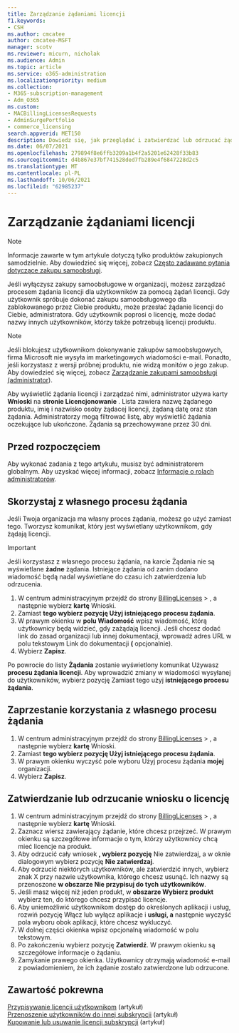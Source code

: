 ```yaml
---
title: Zarządzanie żądaniami licencji
f1.keywords:
- CSH
ms.author: cmcatee
author: cmcatee-MSFT
manager: scotv
ms.reviewer: micurn, nicholak
ms.audience: Admin
ms.topic: article
ms.service: o365-administration
ms.localizationpriority: medium
ms.collection:
- M365-subscription-management
- Adm_O365
ms.custom:
- MACBillingLicensesRequests
- AdminSurgePortfolio
- commerce_licensing
search.appverid: MET150
description: Dowiedz się, jak przeglądać i zatwierdzać lub odrzucać żądania licencji od użytkowników w ramach Twojej Microsoft 365 dla firm.
ms.date: 06/07/2021
ms.openlocfilehash: 279894f8e6ffb3209a1b4f2a5201e62428f33b83
ms.sourcegitcommit: d4b867e37bf741528ded7fb289e4f6847228d2c5
ms.translationtype: MT
ms.contentlocale: pl-PL
ms.lasthandoff: 10/06/2021
ms.locfileid: "62985237"
---
```

# <a name="manage-license-requests"></a>Zarządzanie żądaniami licencji

> [!NOTE]
> Informacje zawarte w tym artykule dotyczą tylko produktów zakupionych samodzielnie. Aby dowiedzieć się więcej, zobacz [Często zadawane pytania dotyczące zakupu samoobsługi](../subscriptions/self-service-purchase-faq.yml).

Jeśli wyłączysz zakupy samoobsługowe w organizacji, możesz zarządzać procesem żądania licencji dla użytkowników za pomocą żądań licencji. Gdy użytkownik spróbuje dokonać zakupu samoobsługowego dla zablokowanego przez Ciebie produktu, może przesłać żądanie licencji do Ciebie, administratora. Gdy użytkownik poprosi o licencję, może dodać nazwy innych użytkowników, którzy także potrzebują licencji produktu.

> [!NOTE]
> Jeśli blokujesz użytkownikom dokonywanie zakupów samoobsługowych, firma Microsoft nie wysyła im marketingowych wiadomości e-mail. Ponadto, jeśli korzystasz z wersji próbnej produktu, nie widzą monitów o jego zakup. Aby dowiedzieć się więcej, zobacz [Zarządzanie zakupami samoobsługi (administrator](../subscriptions/manage-self-service-purchases-admins.md)).

Aby wyświetlić żądania licencji i zarządzać nimi, administrator używa karty **Wnioski** na **stronie Licencjonowanie** . Lista zawiera nazwę żądanego produktu, imię i nazwisko osoby żądacej licencji, żądaną datę oraz stan żądania. Administratorzy mogą filtrować listę, aby wyświetlić żądania oczekujące lub ukończone. Żądania są przechowywane przez 30 dni.

## <a name="before-you-begin"></a>Przed rozpoczęciem

Aby wykonać zadania z tego artykułu, musisz być administratorem globalnym. Aby uzyskać więcej informacji, zobacz [Informacje o rolach administratorów](../../admin/add-users/about-admin-roles.md).

## <a name="use-your-own-request-process"></a>Skorzystaj z własnego procesu żądania

Jeśli Twoja organizacja ma własny proces żądania, możesz go użyć zamiast tego. Tworzysz komunikat, który jest wyświetlany użytkownikom, gdy żądają licencji.

> [!IMPORTANT]
> Jeśli korzystasz z własnego procesu żądania, na karcie Żądania nie są wyświetlane **żadne** żądania. Istniejące żądania od zanim dodano wiadomość będą nadal wyświetlane do czasu ich zatwierdzenia lub odrzucenia.

1. W centrum administracyjnym przejdź do strony <a href="https://go.microsoft.com/fwlink/p/?linkid=842264" target="_blank">BillingLicenses</a> > , a następnie wybierz **kartę** Wnioski.
2. Zamiast **tego wybierz pozycję Użyj istniejącego procesu żądania**.
3. W prawym okienku w **polu Wiadomość** wpisz wiadomość, którą użytkownicy będą widzieć, gdy zażądają licencji. Jeśli chcesz dodać link do zasad organizacji lub innej dokumentacji, wprowadź adres URL w polu tekstowym Link do dokumentacji **(** opcjonalnie).
4. Wybierz **Zapisz**.

Po powrocie do listy **Żądania** zostanie wyświetlony komunikat Używasz **procesu żądania licencji**. Aby wprowadzić zmiany w wiadomości wysyłanej do użytkowników, wybierz pozycję Zamiast tego użyj **istniejącego procesu żądania**.

## <a name="stop-using-your-own-request-process"></a>Zaprzestanie korzystania z własnego procesu żądania

1. W centrum administracyjnym przejdź do strony <a href="https://go.microsoft.com/fwlink/p/?linkid=842264" target="_blank">BillingLicenses</a> > , a następnie wybierz **kartę** Wnioski.
2. Zamiast **tego wybierz pozycję Użyj istniejącego procesu żądania**.
3. W prawym okienku wyczyść pole wyboru Użyj procesu żądania **mojej** organizacji.
4. Wybierz **Zapisz**.

## <a name="approve-or-deny-a-license-request"></a>Zatwierdzanie lub odrzucanie wniosku o licencję

1. W centrum administracyjnym przejdź do strony <a href="https://go.microsoft.com/fwlink/p/?linkid=842264" target="_blank">BillingLicenses</a> > , a następnie wybierz **kartę** Wnioski.
2. Zaznacz wiersz zawierający żądanie, które chcesz przejrzeć. W prawym okienku są szczegółowe informacje o tym, którzy użytkownicy chcą mieć licencje na produkt.
3. Aby odrzucić cały wniosek **, wybierz pozycję** Nie zatwierdzaj, a w oknie dialogowym wybierz pozycję **Nie zatwierdzaj**.
4. Aby odrzucić niektórych użytkowników, ale zatwierdzić innych, wybierz znak X przy nazwie użytkownika, którego chcesz usunąć. Ich nazwy są przenoszone **w obszarze Nie przypisuj do tych użytkowników**.
5. Jeśli masz więcej niż jeden produkt, w **obszarze Wybierz produkt** wybierz ten, do którego chcesz przypisać licencje.
6. Aby uniemożliwić użytkownikom dostęp do określonych aplikacji i usług, rozwiń pozycję Włącz lub wyłącz aplikacje i **usługi, a** następnie wyczyść pola wyboru obok aplikacji, które chcesz wykluczyć.
7. W dolnej części okienka wpisz opcjonalną wiadomość w polu tekstowym.
8. Po zakończeniu wybierz pozycję **Zatwierdź**. W prawym okienku są szczegółowe informacje o żądaniu.
9. Zamykanie prawego okienka.
    Użytkownicy otrzymają wiadomość e-mail z powiadomieniem, że ich żądanie zostało zatwierdzone lub odrzucone.

## <a name="related-content"></a>Zawartość pokrewna

[Przypisywanie licencji użytkownikom](../../admin/manage/assign-licenses-to-users.md) (artykuł)\
[Przenoszenie użytkowników do innej subskrypcji](../subscriptions/move-users-different-subscription.md) (artykuł)\
[Kupowanie lub usuwanie licencji subskrypcji](buy-licenses.md) (artykuł)
